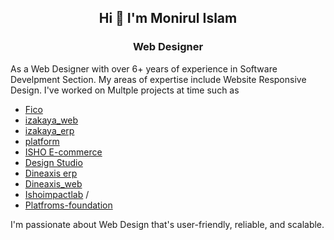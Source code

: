 <!--<p align="center">
  <img src="https://your-image-url.com/banner.png" alt="Profile Banner" width="100%" />
</p>-->
<h2 align="center">Hi 👋 I'm Monirul Islam</h2>
<h3 align="center">Web Designer</h3>
<p>As a Web Designer with over 6+ years of experience in Software Develpment Section. My areas of expertise include Website Responsive Design. I've worked on Multple projects at time such as </p>
<ul>
<li><a color="black" href="https://ficodesign.com">Fico</a> </li>
<li><a color="black" href="https://izakaya.com.bd">izakaya_web</a> </li>
<li><a color="black" href="https://erp.izakaya.com.bd">izakaya_erp</a></li>
<li><a color="black" href="https://plat-forms.com">platform</a> </li>
<li><a color="black" href="https://isho.com">ISHO E-commerce</a></li>
<li><a color="black" href="https://ishodesignstudio.com">Design Studio</a></li>
<li><a color="black" href="http://demo.dineaxis.com">Dineaxis erp</a></li>
<li><a color="black" href="https://dineaxis.com">Dineaxis_web</a> </li>
<li><a color="black"  href="https://www.ishoimpactlab.com">Ishoimpactlab</a> /</li>
<li><a color="black" href="https://platformsfoundation.org">Platfroms-foundation</a></li>
</ul>
<p>I'm passionate about Web Design that's user-friendly, reliable, and scalable.</p>
<!--
**monirul89/monirul89** is a ✨ _special_ ✨ repository because its `README.md` (this file) appears on your GitHub profile.

Here are some ideas to get you started:

- 🔭 I’m currently working on ...
- 🌱 I’m currently learning ...
- 👯 I’m looking to collaborate on ...
- 🤔 I’m looking for help with ...
- 💬 Ask me about ...
- 📫 How to reach me: ...
- 😄 Pronouns: ...
- ⚡ Fun fact: ...
-->
